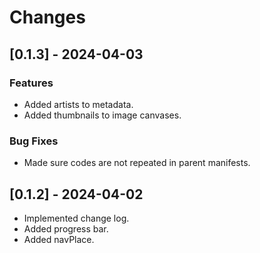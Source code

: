 # Changes

## [0.1.3] - 2024-04-03

### Features

* Added artists to metadata.
* Added thumbnails to image canvases.

### Bug Fixes

* Made sure codes are not repeated in parent manifests.

## [0.1.2] - 2024-04-02

* Implemented change log.
* Added progress bar.
* Added navPlace.